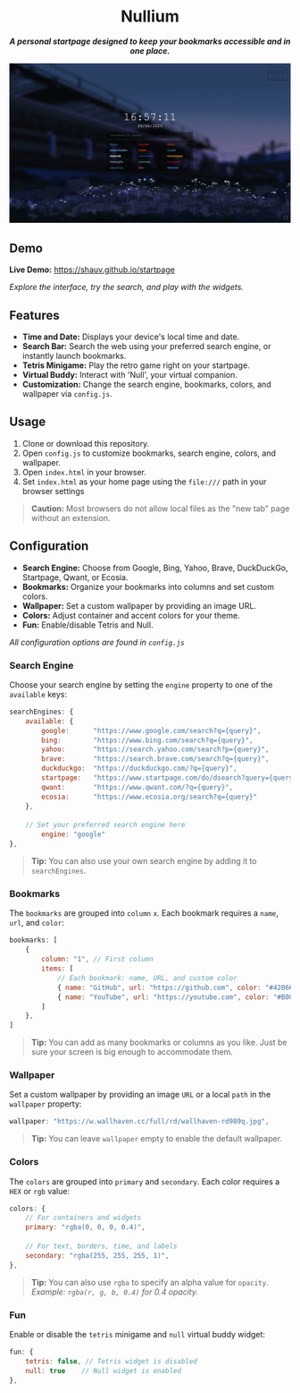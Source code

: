 <div align="center">

# Nullium

***A personal startpage designed to keep your bookmarks accessible and in one place.***

</div>

![Screenshot of Nullium startpage](assets/screenshot.jpeg)

## Demo
**Live Demo:** https://shauv.github.io/startpage

*Explore the interface, try the search, and play with the widgets.*

## Features
- **Time and Date:** Displays your device's local time and date.
- **Search Bar:** Search the web using your preferred search engine, or instantly launch bookmarks.
- **Tetris Minigame:** Play the retro game right on your startpage.
- **Virtual Buddy:** Interact with 'Null', your virtual companion.
- **Customization:** Change the search engine, bookmarks, colors, and wallpaper via `config.js`.

## Usage
1. Clone or download this repository.
2. Open `config.js` to customize bookmarks, search engine, colors, and wallpaper.
3. Open `index.html` in your browser.
4. Set `index.html` as your home page using the `file:///` path in your browser settings

> **Caution:** Most browsers do not allow local files as the "new tab" page without an extension.

## Configuration
- **Search Engine:** Choose from Google, Bing, Yahoo, Brave, DuckDuckGo, Startpage, Qwant, or Ecosia.
- **Bookmarks:** Organize your bookmarks into columns and set custom colors.
- **Wallpaper:** Set a custom wallpaper by providing an image URL.
- **Colors:** Adjust container and accent colors for your theme.
- **Fun:** Enable/disable Tetris and Null.

*All configuration options are found in `config.js`*

### Search Engine
Choose your search engine by setting the `engine` property to one of the `available` keys:

```javascript
searchEngines: {
    available: {
        google:      "https://www.google.com/search?q={query}",
        bing:        "https://www.bing.com/search?q={query}",
        yahoo:       "https://search.yahoo.com/search?p={query}",
        brave:       "https://search.brave.com/search?q={query}",
        duckduckgo:  "https://duckduckgo.com/?q={query}",
        startpage:   "https://www.startpage.com/do/dsearch?query={query}",
        qwant:       "https://www.qwant.com/?q={query}",
        ecosia:      "https://www.ecosia.org/search?q={query}"
    },

    // Set your preferred search engine here
        engine: "google"
},
```
> **Tip:** You can also use your own search engine by adding it to `searchEngines`.

### Bookmarks
The `bookmarks` are grouped into `column` `x`. Each bookmark requires a `name`, `url`, and `color`:  

```javascript
bookmarks: [
    {
        column: "1", // First column
        items: [
            // Each bookmark: name, URL, and custom color
            { name: "GitHub", url: "https://github.com", color: "#420666" },
            { name: "YouTube", url: "https://youtube.com", color: "#B00B69" }
        ]
    },
]
```
> **Tip:** You can add as many bookmarks or columns as you like. Just be sure your screen is big enough to accommodate them.

### Wallpaper
Set a custom wallpaper by providing an image `URL` or a local `path` in the `wallpaper` property:

```javascript
wallpaper: "https://w.wallhaven.cc/full/rd/wallhaven-rd989q.jpg",
```
> **Tip:** You can leave `wallpaper` empty to enable the default wallpaper.

### Colors
The `colors` are grouped into `primary` and `secondary`. Each color requires a `HEX` or `rgb` value: 
```javascript
colors: {
    // For containers and widgets
    primary: "rgba(0, 0, 0, 0.4)",

    // For text, borders, time, and labels
    secondary: "rgba(255, 255, 255, 1)",
},
```
> **Tip:** You can also use `rgba` to specify an alpha value for `opacity`.  
*Example: `rgba(r, g, b, 0.4)` for 0.4 opacity.*

### Fun
Enable or disable the `tetris` minigame and `null` virtual buddy widget:
```javascript
fun: {
    tetris: false, // Tetris widget is disabled
    null: true    // Null widget is enabled
},
```